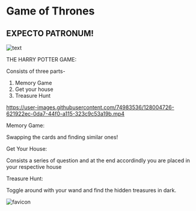 # Game of Thrones


## EXPECTO PATRONUM!

![text](https://user-images.githubusercontent.com/74983536/128005620-f7f44ba5-14d7-4329-abe4-0da9c93137e1.png)

THE HARRY POTTER GAME:

Consists of three parts-
1. Memory Game
2. Get your house
3. Treasure Hunt

https://user-images.githubusercontent.com/74983536/128004726-621922ec-0da7-44f0-a115-323c9c53a19b.mp4

Memory Game:

Swapping the cards and finding similar ones!


Get Your House:

Consists a series of question and at the end accordindly you are placed in your respective house


Treasure Hunt:

Toggle around with your wand and find the hidden treasures in dark.

![favicon](https://user-images.githubusercontent.com/74983536/128006266-426d2da9-b975-4d66-9327-46d9fcb464aa.png)

